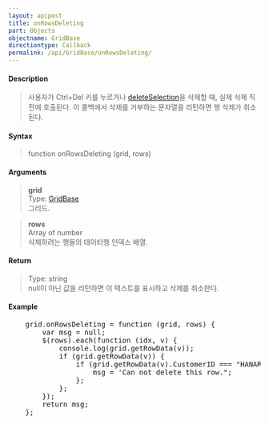 ```yaml
---
layout: apipost
title: onRowsDeleting
part: Objects
objectname: GridBase
directiontype: Callback
permalink: /api/GridBase/onRowsDeleting/
---
```



#### Description

> 사용자가 Ctrl+Del 키를 누르거나 [deleteSelection](/api/GridBase/deleteSelection/)을 삭제할 때, 실제 삭제 직전에 호출된다. 이 콜백에서 삭제를 거부하는 문자열을 리턴하면 행 삭제가 취소된다.   

#### Syntax

> function onRowsDeleting (grid, rows)  

#### Arguments

> **grid**  
> Type: [GridBase](/api/types/GridBase/)  
> 그리드.  

> **rows**  
> Array of number  
> 삭제하려는 행들의 데이터행 인덱스 배열.  

#### Return

> Type: string  
> null이 아닌 값을 리턴하면 이 텍스트를 표시하고 삭제를 취소한다.  

#### Example

<pre class="prettyprint">
    grid.onRowsDeleting = function (grid, rows) {
        var msg = null;
        $(rows).each(function (idx, v) {
            console.log(grid.getRowData(v));
            if (grid.getRowData(v)) {
                if (grid.getRowData(v).CustomerID === "HANAR") {
                    msg = 'Can not delete this row.";
                };
            };
        });
        return msg;
    };
</pre>

